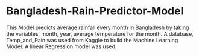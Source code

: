 # Bangladesh-Rain-Predictor-Model
This Model predicts average rainfall every month in Bangladesh by taking the variables, month, year, average temperature for the month. A database, Temp_and_Rain was used from Kaggle to build the Machine Learning Model. 
A linear Regression model was used.

